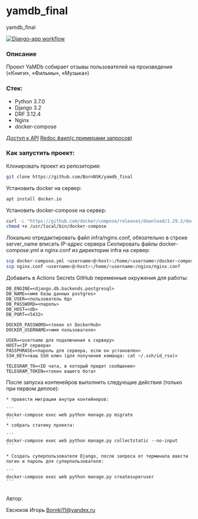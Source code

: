 # yamdb_final
yamdb_final

[![Django-app workflow](https://github.com/BornNSK/yamdb_final/actions/workflows/yamdb_workflow.yml/badge.svg)](https://github.com/BornNSK/yamdb_final/actions/workflows/yamdb_workflow.yml)

### Описание

Проект YaMDb собирает отзывы пользователей на произведения («Книги», «Фильмы», «Музыка»)

### Стек:
- Python 3.7.0
- Django 3.2
- DRF 3.12.4
- Nginx
- docker-compose

[Доступ к API](http://130.193.51.77/api/v1/)
[Redoc фаил(с примерами запросов)](http://130.193.51.77/redoc/)


### Как запустить проект:

Клонировать проект из репозитория:

```bash
git clone https://github.com/BornNSK/yamdb_final

```

Установить docker на сервер:

```bash
apt install docker.io 
```

Установить docker-compose на сервер:

```bash
curl -L "https://github.com/docker/compose/releases/download/1.29.2/docker-compose-$(uname -s)-$(uname -m)" -o /usr/local/bin/docker-compose
chmod +x /usr/local/bin/docker-compose
```

Локально отредактировать файл infra/nginx.conf, обязательно в строке server_name вписать IP-адрес сервера
Скопировать файлы docker-compose.yml и nginx.conf из директории infra на сервер:
```bash
scp docker-compose.yml <username>@<host>:/home/<username>/docker-compose.yml
scp nginx.conf <username>@<host>:/home/<username>/nginx/nginx.conf
```
Добавить в Actions Secrets GitHub переменные окружения для работы:

    
    DB_ENGINE=<django.db.backends.postgresql>
    DB_NAME=<имя базы данных postgres>
    DB_USER=<пользователь бд>
    DB_PASSWORD=<пароль>
    DB_HOST=<db>
    DB_PORT=<5432>
    
    DOCKER_PASSWORD=<токен от DockerHub>
    DOCKER_USERNAME=<имя пользователя>

    USER=<username для подключения к серверу>
    HOST=<IP сервера>
    PASSPHRASE=<пароль для сервера, если он установлен>
    SSH_KEY=<ваш SSH ключ (для получения команда: cat ~/.ssh/id_rsa)>

    TELEGRAM_TO=<ID чата, в который придет сообщение>
    TELEGRAM_TOKEN=<токен вашего бота>
    

После запуска контенейров выполнить следующие действия (только при первом деплое):

    * провести миграции внутри контейнеров:
    
    ```
    docker-compose exec web python manage.py migrate
    ```
    * собрать статику проекта:
    
    ```
    docker-compose exec web python manage.py collectstatic --no-input
    ```
    
    * Создать суперпользователя Django, после запроса от терминала ввести логин и пароль для суперпользователя:
    
    ```
    docker-compose exec web python manage.py createsuperuser
    ```
##
Автор:

Евсюков Игорь Bornki11@yandex.ru
